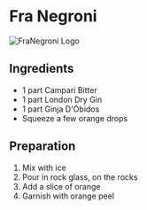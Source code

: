 # Fra Negroni

![FraNegroni Logo](https://repository-images.githubusercontent.com/242986480/f11d7400-5e2d-11ea-8330-aafd1f611760)

## Ingredients

- 1 part Campari Bitter
- 1 part London Dry Gin
- 1 part Ginja D'Óbidos
- Squeeze a few orange drops

## Preparation

1. Mix with ice
2. Pour in rock glass, on the rocks
3. Add a slice of orange
4. Garnish with orange peel

